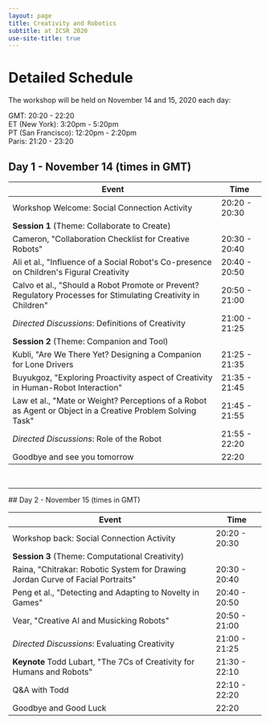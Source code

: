 ```yaml
--- 
layout: page 
title: Creativity and Robotics 
subtitle: at ICSR 2020 
use-site-title: true 
--- 
```


# Detailed Schedule

The workshop will be held on November 14 and 15, 2020 each day: 

GMT: 20:20 - 22:20<br>
ET (New York): 3:20pm - 5:20pm <br>
PT (San Francisco): 12:20pm - 2:20pm <br>
Paris: 21:20 - 23:20

## Day 1 - November 14 (times in GMT)

| Event                                          | Time      |
|------------------------------------------------| --------- |
| Workshop Welcome: Social Connection Activity | 20:20 - 20:30 | 
| **Session 1** (Theme: Collaborate to Create) |  |
| Cameron, "Collaboration Checklist for Creative Robots" | 20:30 - 20:40 |
| Ali et al., "Influence of a Social Robot's Co-presence on Children's Figural Creativity | 20:40 - 20:50 |
| Calvo et al., "Should a Robot Promote or Prevent? Regulatory Processes for Stimulating Creativity in Children" | 20:50 - 21:00 |
| _Directed Discussions_: Definitions of Creativity | 21:00 - 21:25 |
| **Session 2** (Theme: Companion and Tool) |  |
| Kubli, "Are We There Yet? Designing a Companion for Lone Drivers | 21:25 - 21:35 |
| Buyukgoz, "Exploring Proactivity aspect of Creativity in Human-Robot Interaction" | 21:35 - 21:45 |
| Law et al., "Mate or Weight? Perceptions of a Robot as Agent or Object in a Creative Problem Solving Task" | 21:45 - 21:55 | 
| _Directed Discussions_: Role of the Robot | 21:55 - 22:20 |
| Goodbye and see you tomorrow | 22:20 |

<br> 
<hr>
## Day 2 - November 15 (times in GMT)

| Event                                          | Time      |
|------------------------------------------------| --------- |
| Workshop back: Social Connection Activity | 20:20 - 20:30 | 
| **Session 3** (Theme: Computational Creativity) |  |
| Raina, "Chitrakar: Robotic System for Drawing Jordan Curve of Facial Portraits" | 20:30 - 20:40 |
| Peng et al., "Detecting and Adapting to Novelty in Games" | 20:40 - 20:50 |
| Vear, "Creative AI and Musicking Robots" | 20:50 - 21:00 |
| _Directed Discussions_: Evaluating Creativity | 21:00 - 21:25 |
| **Keynote** Todd Lubart, "The 7Cs of Creativity for Humans and Robots" | 21:30 - 22:10 |
| Q&A with Todd | 22:10 - 22:20 |
| Goodbye and Good Luck | 22:20







